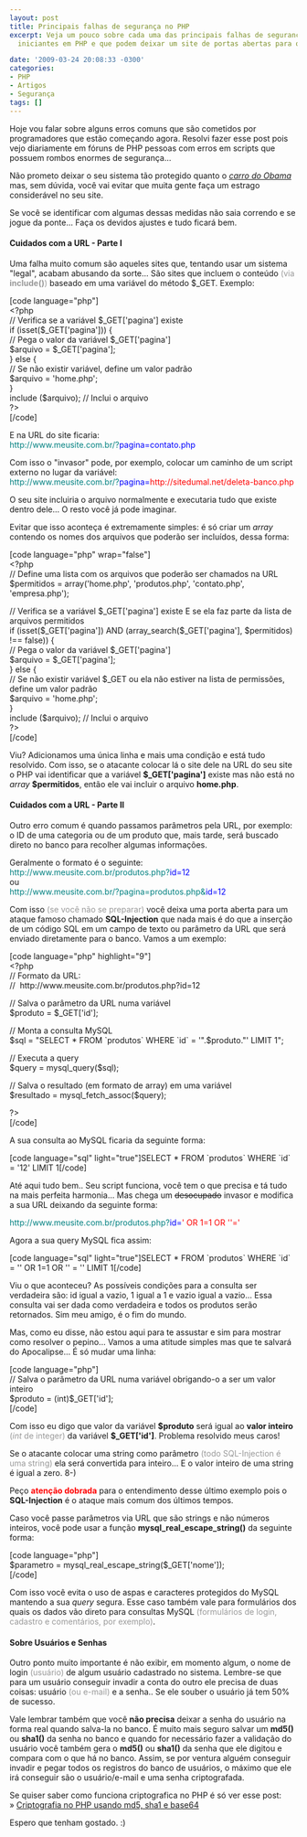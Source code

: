 ```yaml
---
layout: post
title: Principais falhas de segurança no PHP
excerpt: Veja um pouco sobre cada uma das principais falhas de segurança criadas pelos
  iniciantes em PHP e que podem deixar um site de portas abertas para o mundo...

date: '2009-03-24 20:08:33 -0300'
categories:
- PHP
- Artigos
- Segurança
tags: []
---
```

<p>Hoje vou falar sobre alguns erros comuns que são cometidos por programadores que estão começando agora. Resolvi fazer esse post pois vejo diariamente em fóruns de PHP pessoas com erros em scripts que possuem rombos enormes de segurança...</p>
<p>Não prometo deixar o seu sistema tão protegido quanto o <a title="Cadillac One" href="http://blog.thiagobelem.net/arquivos/2009/03/cadillac-one.jpg" target="_blank"><em>carro do Obama</em></a> mas, sem dúvida, você vai evitar que muita gente faça um estrago considerável no seu site.</p>
<p>Se você se identificar com algumas dessas medidas não saia correndo e se jogue da ponte... Faça os devidos ajustes e tudo ficará bem.</p>
<h4>Cuidados com a URL - Parte I</h4>
<p>Uma falha muito comum são aqueles sites que, tentando usar um sistema "legal", acabam abusando da sorte... São sites que incluem o conteúdo <span style="color: #999999;">(via <strong>include()</strong>)</span> baseado em uma variável do método $_GET. Exemplo:</p>
<p>[code language="php"]<br />
&lt;?php<br />
	// Verifica se a variável $_GET['pagina'] existe<br />
	if (isset($_GET['pagina'])) {<br />
		// Pega o valor da variável $_GET['pagina']<br />
		$arquivo = $_GET['pagina'];<br />
	} else {<br />
		// Se não existir variável, define um valor padrão<br />
		$arquivo = 'home.php';<br />
	}<br />
	include ($arquivo); // Inclui o arquivo<br />
?&gt;<br />
[/code]</p>
<p>E na URL do site ficaria:<br />
<span style="color: #008080;">http://www.meusite.com.br/?<span style="color: #0000ff;">pagina=contato.php</span></span></p>
<p>Com isso o "invasor" pode, por exemplo, colocar um caminho de um script externo no lugar da variável:<br />
<span style="color: #008080;">http://www.meusite.com.br/?<span style="color: #0000ff;">pagina=<span style="color: #ff0000;">http://sitedumal.net/deleta-banco.php</span></span></span></p>
<p>O seu site incluiria o arquivo normalmente e executaria tudo que existe dentro dele... O resto você já pode imaginar.</p>
<p>Evitar que isso aconteça é extremamente simples: é só criar um <em>array </em>contendo os nomes dos arquivos que poderão ser incluídos, dessa forma:</p>
<p>[code language="php" wrap="false"]<br />
&lt;?php<br />
	// Define uma lista com os arquivos que poderão ser chamados na URL<br />
	$permitidos = array('home.php', 'produtos.php', 'contato.php', 'empresa.php');</p>
<p>	// Verifica se a variável $_GET['pagina'] existe E se ela faz parte da lista de arquivos permitidos<br />
	if (isset($_GET['pagina']) AND (array_search($_GET['pagina'], $permitidos) !== false)) {<br />
		// Pega o valor da variável $_GET['pagina']<br />
		$arquivo = $_GET['pagina'];<br />
	} else {<br />
		// Se não existir variável $_GET ou ela não estiver na lista de permissões, define um valor padrão<br />
		$arquivo = 'home.php';<br />
	}<br />
	include ($arquivo); // Inclui o arquivo<br />
?&gt;<br />
[/code]</p>
<p>Viu? Adicionamos uma única linha e mais uma condição e está tudo resolvido. Com isso, se o atacante colocar lá o site dele na URL do seu site o PHP vai identificar que a variável <strong>$_GET['pagina']</strong> existe mas não está no <em>array </em><strong>$permitidos</strong>, então ele vai incluir o arquivo <strong>home.php</strong>.</p>
<h4>Cuidados com a URL - Parte II</h4>
<p>Outro erro comum é quando passamos parâmetros pela URL, por exemplo: o ID de uma categoria ou de um produto que, mais tarde, será buscado direto no banco para recolher algumas informações.</p>
<p>Geralmente o formato é o seguinte:<br />
<span style="color: #008080;">http://www.meusite.com.br/produtos.php?<span style="color: #0000ff;">id=12</span></span><br />
ou<br />
<span style="color: #008080;">http://www.meusite.com.br/?pagina=produtos.php&<span style="color: #0000ff;">id=12</span></span></p>
<p>Com isso <span style="color: #999999;">(se você não se preparar) </span>você deixa uma porta aberta para um ataque famoso chamado <strong>SQL-Injection</strong> que nada mais é do que a inserção de um código SQL em um campo de texto ou parâmetro da URL que será enviado diretamente para o banco. Vamos a um exemplo:</p>
<p>[code language="php" highlight="9"]<br />
&lt;?php<br />
// Formato da URL:<br />
//  http://www.meusite.com.br/produtos.php?id=12</p>
<p>// Salva o parâmetro da URL numa variável<br />
$produto = $_GET['id'];</p>
<p>// Monta a consulta MySQL<br />
$sql = &quot;SELECT * FROM `produtos` WHERE `id` = '&quot;.$produto.&quot;' LIMIT 1&quot;;</p>
<p>// Executa a query<br />
$query = mysql_query($sql);</p>
<p>// Salva o resultado (em formato de array) em uma variável<br />
$resultado = mysql_fetch_assoc($query);</p>
<p>?&gt;<br />
[/code]</p>
<p>A sua consulta ao MySQL ficaria da seguinte forma:</p>
<p>[code language="sql" light="true"]SELECT * FROM `produtos` WHERE `id` = '12' LIMIT 1[/code]</p>
<p>Até aqui tudo bem.. Seu script funciona, você tem o que precisa e tá tudo na mais perfeita harmonia... Mas chega um <span style="text-decoration: line-through;">desocupado</span> invasor e modifica a sua URL deixando da seguinte forma:</p>
<p><span style="color: #008080;">http://www.meusite.com.br/produtos.php?<span style="color: #0000ff;">id=<span style="color: #ff0000;">' OR 1=1 OR ''='</span> </span></span></p>
<p>Agora a sua query MySQL fica assim:</p>
<p>[code language="sql" light="true"]SELECT * FROM `produtos` WHERE `id` = '' OR 1=1 OR '' = '' LIMIT 1[/code]</p>
<p>Viu o que aconteceu? As possíveis condições para a consulta ser verdadeira são: id igual a vazio, 1 igual a 1 e vazio igual a vazio... Essa consulta vai ser dada como verdadeira e todos os produtos serão retornados. Sim meu amigo, é o fim do mundo.</p>
<p>Mas, como eu disse, não estou aqui para te assustar e sim para mostrar como resolver o pepino... Vamos a uma atitude simples mas que te salvará do Apocalipse... É só mudar uma linha:</p>
<p>[code language="php"]<br />
// Salva o parâmetro da URL numa variável obrigando-o a ser um valor inteiro<br />
$produto = (int)$_GET['id'];<br />
[/code]</p>
<p>Com isso eu digo que valor da variável <strong>$produto</strong> será igual ao <strong>valor inteiro</strong> <span style="color: #999999;">(<em>int </em>de integer)</span> da variável <strong>$_GET['id']</strong>. Problema resolvido meus caros!</p>
<p>Se o atacante colocar uma string como parâmetro <span style="color: #999999;">(todo SQL-Injection é uma string)</span> ela será convertida para inteiro... E o valor inteiro de uma string é igual a zero.  8-)</p>
<p>Peço <span style="color: #ff0000;"><strong>atenção dobrada</strong></span> para o entendimento desse último exemplo pois o <strong>SQL-Injection</strong> é o ataque mais comum dos últimos tempos.</p>
<p>Caso você passe parâmetros via URL que são strings e não números inteiros, você pode usar a função <strong>mysql_real_escape_string()</strong> da seguinte forma:</p>
<p>[code language="php"]<br />
$parametro = mysql_real_escape_string($_GET['nome']);<br />
[/code]</p>
<p>Com isso você evita o uso de aspas e caracteres protegidos do MySQL mantendo a sua <em>query </em>segura. Esse caso também vale para formulários dos quais os dados vão direto para consultas MySQL <span style="color: #999999;">(formulários de login, cadastro e comentários, por exemplo)</span>.</p>
<h4>Sobre Usuários e Senhas</h4>
<p>Outro ponto muito importante é não exibir, em momento algum, o nome de login <span style="color: #999999;">(usuário)</span> de algum usuário cadastrado no sistema. Lembre-se que para um usuário conseguir invadir a conta do outro ele precisa de duas coisas: usuário <span style="color: #999999;">(ou e-mail)</span> e a senha.. Se ele souber o usuário já tem 50% de sucesso.</p>
<p>Vale lembrar também que você <strong>não precisa</strong> deixar a senha do usuário na forma real quando salva-la no banco. É muito mais seguro salvar um <strong>md5() </strong>ou <strong>sha1()</strong> da senha no banco e quando for necessário fazer a validação do usuário você também gera o <strong>md5()</strong> ou <strong>sha1()</strong> da senha que ele digitou e compara com o que há no banco. Assim, se por ventura alguém conseguir invadir e pegar todos os registros do banco de usuários, o máximo que ele irá conseguir são o usuário/e-mail e uma senha criptografada.</p>
<p>Se quiser saber como funciona criptografica no PHP é só ver esse post:<br />&raquo;&nbsp;<a href="http://blog.thiagobelem.net/php/criptografia-no-php-usando-md5-sha1-e-base64/">Criptografia no PHP usando md5, sha1 e base64</a></p>
<p>Espero que tenham gostado. :)</p>
